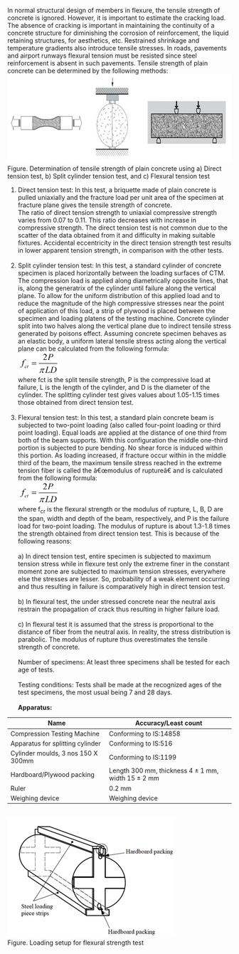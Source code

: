 
In normal structural design of members in flexure, the tensile strength of concrete is ignored. However, it is important to estimate the cracking load. The absence of cracking is important in maintaining the continuity of a concrete structure for diminishing the corrosion of reinforcement, the liquid retaining structures, for aesthetics, etc. Restrained shrinkage and temperature gradients also introduce tensile stresses. In roads, pavements and airport runways flexural tension must be resisted since steel reinforcement is absent in such pavements. Tensile strength of plain concrete can be determined by the following methods:<br>
<img src="images/t1.png" height="200px"/><br>
Figure. Determination of tensile strength of plain concrete using a) Direct tension test, b) Split cylinder tension test, and c) Flexural tension test<br>
1. Direct tension test: In this test, a briquette made of plain concrete is pulled uniaxially and the fracture load per unit area of the specimen at fracture plane gives the tensile strength of concrete.<br>
The ratio of direct tension strength to uniaxial compressive strength varies from 0.07 to 0.11. This ratio decreases with increase in compressive strength. The direct tension test is not common due to the scatter of the data obtained from it and difficulty in making suitable fixtures. Accidental eccentricity in the direct tension strength test results in lower apparent tension strength, in comparison with the other tests.<br><br>
2. Split cylinder tension test: In this test, a standard cylinder of concrete specimen is placed horizontally between the loading surfaces of CTM. The compression load is applied along diametrically opposite lines, that is, along the generatrix of the cylinder until failure along the vertical plane. To allow for the uniform distribution of this applied load and to reduce the magnitude of the high compressive stresses near the point of application of this load, a strip of plywood is placed between the specimen and loading platens of the testing machine. Concrete cylinder split into two halves along the vertical plane due to indirect tensile stress generated by poisons effect. Assuming concrete specimen behaves as an elastic body, a uniform lateral tensile stress acting along the vertical plane can be calculated from the following formula:<br>
<img src="images/t2.png" height="50px"/><br>
where fct is the split tensile strength, P is the compressive load at failure, L is the length of the cylinder, and D is the diameter of the cylinder. The splitting cylinder test gives values about 1.05-1.15 times those obtained from direct tension test.<br><br>
3. Flexural tension test: In this test, a standard plain concrete beam is subjected to two-point loading (also called four-point loading or third point loading). Equal loads are applied at the distance of one third from both of the beam supports. With this configuration the middle one-third portion is subjected to pure bending. No shear force is induced within this portion. As loading increased, if fracture occur within in the middle third of the beam, the maximum tensile stress reached in the extreme tension fiber is called the â€œmodulus of ruptureâ€ and is calculated from the following formula:<br>
<img src="images/t2.png" height="50px"/><br>
where f<sub>cr</sub> is the flexural strength or the modulus of rupture, L, B, D are the span, width and depth of the beam, respectively, and P is the failure load for two-point loading. The modulus of rupture is about 1.3-1.8 times the strength obtained from direct tension test. This is because of the following reasons:<br><br>
a) In direct tension test, entire specimen is subjected to maximum tension stress while in flexure test only the extreme finer in the constant moment zone are subjected to maximum tension stresses, everywhere else the stresses are lesser. So, probability of a weak element occurring and thus resulting in failure is comparatively high in direct tension test.<br><br>
b) In flexural test, the under stressed concrete near the neutral axis restrain the propagation of crack thus resulting in higher failure load.<br><br>
c) In flexural test it is assumed that the stress is proportional to the distance of fiber from the neutral axis. In reality, the stress distribution is parabolic. The modulus of rupture thus overestimates the tensile strength of concrete.<br><br>
Number of specimens: At least three specimens shall be tested for each age of tests.<br><br>
Testing conditions: Tests shall be made at the recognized ages of the test specimens, the most usual being 7 and 28 days.<br><br>
**Apparatus:**


| Name| Accuracy/Least count|
| ------ | ------ |
| Compression Testing Machine| Conforming to IS:14858 |
| Apparatus for splitting cylinder| 	Conforming to IS:516 |
| Cylinder moulds, 3 nos 150 X 300mm | Conforming to IS:1199 |
| Hardboard/Plywood packing | 	Length 300 mm, thickness 4 ± 1 mm, width 15 ± 2 mm |
| Ruler| 	0.2 mm |
| Weighing device |Weighing device |


<br>
<img src="images/t4.png"/>
<br>
Figure. Loading setup for flexural strength test
